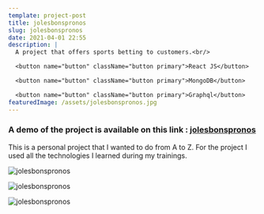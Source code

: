 ```yaml
---
template: project-post
title: jolesbonspronos
slug: jolesbonspronos
date: 2021-04-01 22:55
description: |
  A project that offers sports betting to customers.<br/>

  <button name="button" className="button primary">React JS</button>

  <button name="button" className="button primary">MongoDB</button>

  <button name="button" className="button primary">Graphql</button>
featuredImage: /assets/jolesbonspronos.jpg
---
```


### A demo of the project is available on this link : [jolesbonspronos](https://deploy-preview-4--jolesbonspronos.netlify.app/)

This is a personal project that I wanted to do from A to Z. For the project I used all the technologies I learned during my trainings.

<div class="kg-width-full">


![jolesbonspronos](/assets/jolesbonspronos-1.jpg)


</div>


<div class="kg-width-full">


![jolesbonspronos](/assets/jolesbonspronos-3.jpg)


</div>


![jolesbonspronos](/assets/jolesbonspronos-2.jpg)



